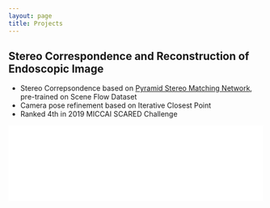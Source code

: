 ```yaml
---
layout: page
title: Projects
---
```


<script>
  function resizeIframe(obj) {
    obj.style.height = obj.contentWindow.document.documentElement.scrollHeight + 'px';
  }
</script>

## Stereo Correspondence and Reconstruction of Endoscopic Image

* Stereo Correpsondence based on [Pyramid Stereo Matching Network](https://github.com/JiaRenChang/PSMNet), pre-trained on Scene Flow Dataset
* Camera pose refinement based on Iterative Closest Point
* Ranked 4th in 2019 MICCAI SCARED Challenge

<iframe width="100%" src="/public/video/project_scared.mp4" frameborder="0" scrolling="no" onload="resizeIframe(this)"></iframe>

